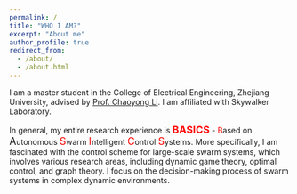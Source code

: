 ```yaml
---
permalink: /
title: "WHO I AM?"
excerpt: "About me"
author_profile: true
redirect_from: 
  - /about/
  - /about.html
---
```


I am a master student in the College of Electrical Engineering, Zhejiang University, advised by [Prof. Chaoyong Li](https://person.zju.edu.cn/chaoyong). I am affiliated with Skywalker Laboratory.

In general, my entire research experience is **<font color=#FF000 size=4>BASICS</font>** - <font color=#FF000>B</font>ased on <font size=4>A</font>utonomous <font color=#FF000 size=4>S</font>warm <font color=#FF000 size=4>I</font>ntelligent <font color=#FF000 size=4>C</font>ontrol <font color=#FF000 size=4>S</font>ystems. More specifically, I am fascinated with the control scheme for large-scale swarm systems, which involves various research areas, including dynamic game theory, optimal control, and graph theory. I focus on the decision-making process of swarm systems in complex dynamic environments. 
